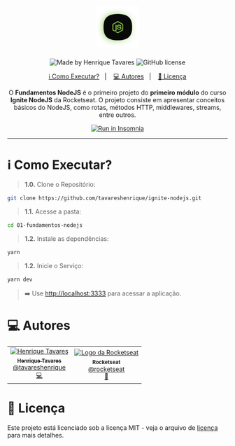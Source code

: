 <h1 align="center">
  <img alt="Daily Diet API" title="Daily Diet API" src="https://raw.githubusercontent.com/tavareshenrique/ignite-nodejs/main/%40assets/logo.webp" width="100px" />
</h1>

<p align="center">
  <img alt="Made by Henrique Tavares" src="https://img.shields.io/badge/made%20by-Henrique Tavares-%20?color=0a0a0a">
  <img alt="GitHub license" src="https://img.shields.io/github/license/tavareshenrique/ignite-nodejs?color=0a0a0a">
</p>

<p align="center">
  <a href="#information_source-como-executar">ℹ️ Como Executar?</a>&nbsp;&nbsp;&nbsp;|&nbsp;&nbsp;&nbsp;
  <a href="#computer-autores">💻 Autores</a>&nbsp;&nbsp;&nbsp;|&nbsp;&nbsp;&nbsp;
  <a href="#memo-licença">📝 Licença</a>
</p>

<p align="center">
  O <b>Fundamentos NodeJS</b> é o primeiro projeto do <b>primeiro módulo</b> do curso <b>Ignite NodeJS</b> da Rocketseat. O projeto consiste em apresentar conceitos básicos do NodeJS, como rotas, métodos HTTP, middlewares, streams, entre outros.
</p>

<p align="center">
  <a href="https://insomnia.rest/run/?label=02%20-%20Ignite%20NodeJS%20%2F%20Daily%20Diet%20API&uri=https%3A%2F%2Fraw.githubusercontent.com%2Ftavareshenrique%2F02-daily-diet-api%2Fmain%2Fassets%2FInsomnia_2024-08-25.json" target="_blank"><img src="https://insomnia.rest/images/run.svg" alt="Run in Insomnia"></a>
</p>

---

# :information_source: Como Executar?

> **1.0.** Clone o Repositório:

```bash
git clone https://github.com/tavareshenrique/ignite-nodejs.git
```

> **1.1.** Acesse a pasta:

```bash
cd 01-fundamentos-nodejs
```

> **1.2.** Instale as dependências:

```bash
yarn
```

> **1.2.** Inicie o Serviço:

```bash
yarn dev
```

> ➡️ Use [http://localhost:3333](http://localhost:3333) para acessar a aplicação.

# :computer: Autores

<table>
  <tr>
    <td align="center">
      <a href="http://github.com/tavareshenrique/">
        <img src="https://avatars1.githubusercontent.com/u/27022914?v=4" width="100px;" alt="Henrique Tavares"/>
        <br />
        <sub>
          <b>Henrique Tavares</b>
        </sub>
       </a>
       <br />
       <a href="https://www.linkedin.com/in/tavareshenrique/" title="Linkedin">@tavareshenrique</a>
       <br />
       <a href="https://github.com/tavareshenrique/go-barber-web-ts/commits?author=tavareshenrique" title="Code">💻</a>
    </td>
    <td align="center">
      <a href="http://github.com/rocketseat/">
        <img src="https://avatars.githubusercontent.com/u/28929274?s=200&v=4" width="100px;" alt="Logo da Rocketseat"/>
        <br />
        <sub>
          <b>Rocketseat</b>
        </sub>
       </a>
       <br />
       <a href="http://github.com/rocketseat/" title="Linkedin">@rocketseat</a>
       <br />
       <a href="https://github.com/tavareshenrique/go-barber-web-ts/commits?author=tavareshenrique" title="Education Platform">🚀</a>
    </td>
  </tr>
</table>

# :memo: Licença

Este projeto está licenciado sob a licença MIT - veja o arquivo de [licença](./LICENSE) para mais detalhes.
